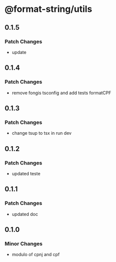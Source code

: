 # @format-string/utils

## 0.1.5

### Patch Changes

- update

## 0.1.4

### Patch Changes

- remove fongis tsconfig and add tests formatCPF

## 0.1.3

### Patch Changes

- change tsup to tsx in run dev

## 0.1.2

### Patch Changes

- updated teste

## 0.1.1

### Patch Changes

- updated doc

## 0.1.0

### Minor Changes

- modulo of cpnj and cpf
